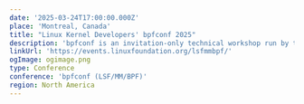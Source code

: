 ```yaml
---
date: '2025-03-24T17:00:00.000Z'
place: 'Montreal, Canada'
title: "Linux Kernel Developers' bpfconf 2025"
description: 'bpfconf is an invitation-only technical workshop run by the Linux community in order to bring BPF core developers together, to discuss new ideas and to work out improvements to the BPF subsystem. The 2025 edition of bpfconf will be part of the LSF/MM/BPF summit.'
linkUrl: 'https://events.linuxfoundation.org/lsfmmbpf/'
ogImage: ogimage.png
type: Conference
conference: 'bpfconf (LSF/MM/BPF)'
region: North America
---
```

